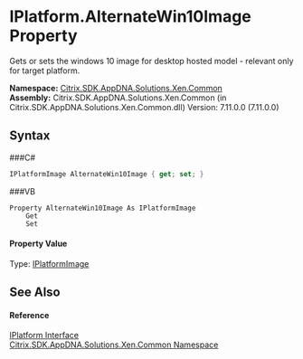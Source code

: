 # IPlatform.AlternateWin10Image Property 
 

Gets or sets the windows 10 image for desktop hosted model - relevant only for target platform.

**Namespace:**&nbsp;<a href="N_Citrix_SDK_AppDNA_Solutions_Xen_Common">Citrix.SDK.AppDNA.Solutions.Xen.Common</a><br />**Assembly:**&nbsp;Citrix.SDK.AppDNA.Solutions.Xen.Common (in Citrix.SDK.AppDNA.Solutions.Xen.Common.dll) Version: 7.11.0.0 (7.11.0.0)

## Syntax

###C#
```csharp
IPlatformImage AlternateWin10Image { get; set; }
```

###VB
```vbnet
Property AlternateWin10Image As IPlatformImage
	Get
	Set
```


#### Property Value
Type: <a href="T_Citrix_SDK_AppDNA_Solutions_Xen_Common_IPlatformImage">IPlatformImage</a>

## See Also


#### Reference
<a href="T_Citrix_SDK_AppDNA_Solutions_Xen_Common_IPlatform">IPlatform Interface</a><br /><a href="N_Citrix_SDK_AppDNA_Solutions_Xen_Common">Citrix.SDK.AppDNA.Solutions.Xen.Common Namespace</a><br />